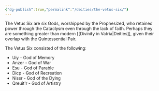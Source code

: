 ```yaml
---
{"dg-publish":true,"permalink":"/deities/the-vetus-six/"}
---
```


The Vetus Six are six Gods, worshipped by the Prophesized, who retained power through the Cataclysm even through the lack of faith. Perhaps they are something greater than modern [[Divinity in Vatria\|Deities]], given their overlap with the Quintessential Pair. 

The Vetus Six consisted of the following:
- Uiy - God of Memory
- Anzer - God of War
- Esu - God of Parable
- Dicp - God of Recreation
- Nissr - God of the Dying
- Qreuit'r - God of Artistry
